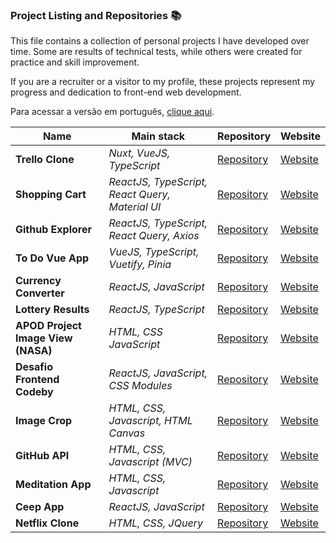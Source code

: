 ### Project Listing and Repositories :books:

This file contains a collection of personal projects I have developed over time. Some are results of technical tests, while others were created for practice and skill improvement.

If you are a recruiter or a visitor to my profile, these projects represent my progress and dedication to front-end web development.

Para acessar a versão em português, [clique aqui](./README-pt.md).

| Name | Main stack | Repository | Website |
|------|-----------------|-------------|---------|
| **Trello Clone** | *Nuxt, VueJS, TypeScript* |  [Repository][trello-clone-repo] | [Website][trello-clone-website] |
| **Shopping Cart** | *ReactJS, TypeScript, React Query, Material UI* | [Repository][react-ts-shopping-cart-repo] | [Website][react-ts-shopping-cart-website] |
| **Github Explorer** | *ReactJS, TypeScript, React Query, Axios* | [Repository][github-explorer-repo] | [Website][github-explorer-website] |
| **To Do Vue App** | *VueJS, TypeScript, Vuetify, Pinia* | [Repository][todo-vue-app-repo] | [Website][todo-vue-app-website] |
| **Currency Converter** | *ReactJS, JavaScript* | [Repository][conversor-moeda-repo] | [Website][conversor-moeda-website] |
| **Lottery Results** | *ReactJS, TypeScript* | [Repository][resultados-loteria-repo] | [Website][resultados-loteria-website] |
| **APOD Project Image View (NASA)** | *HTML, CSS JavaScript* | [Repository][projeto-apod-repo] | [Website][projeto-apod-website] |
| **Desafio Frontend Codeby** | *ReactJS, JavaScript, CSS Modules* | [Repository][desafio-frontend-codeby-repo] | [Website][desafio-frontend-codeby-website] |
| **Image Crop** | *HTML, CSS, Javascript, HTML Canvas* | [Repository][image-crop-repo] | [Website][image-crop-website] |
| **GitHub API** | *HTML, CSS, Javascript (MVC)* | [Repository][github-api-repo] | [Website][github-api-website] |
| **Meditation App** | *HTML, CSS, Javascript* | [Repository][app-de-meditacao-repo] | [Website][app-de-meditacao-website] |
| **Ceep App** | *ReactJS, JavaScript* | [Repository][ceep-app-repo] | [Website][ceep-app-website] |
| **Netflix Clone** | *HTML, CSS, JQuery* | [Repository][clone-netflix-repo] | [Website][clone-netflix-website] |

<!-- VARIAVEIS -->
[trello-clone-repo]: https://github.com/allankildare/trello-clone-nuxt-3
[trello-clone-website]: https://mini-trello-nuxt-allankildre.netlify.app/
[todo-vue-app-repo]: https://github.com/allankildare/todo-vue-app
[todo-vue-app-website]: https://todo-vue-app-allankildare.netlify.app/
[resultados-loteria-repo]: https://github.com/allankildare/resultados-loteria
[resultados-loteria-website]: https://resultadosdeloteriabrainn.netlify.app/
[github-explorer-repo]: https://github.com/allankildare/github-explorer
[github-explorer-website]: https://github-explorer-allankildare.netlify.app/
[react-ts-shopping-cart-repo]: https://github.com/allankildare/react-ts-shopping-cart
[react-ts-shopping-cart-website]: https://react-ts-shopping-cart-five.vercel.app/
[conversor-moeda-repo]: https://github.com/allankildare/conversor-moeda
[conversor-moeda-website]: https://conversor-moeda.allankildare.vercel.app/
[projeto-apod-repo]: https://github.com/allankildare/projeto-apod
[projeto-apod-website]: https://apodapi.netlify.app/
[desafio-frontend-codeby-repo]: https://github.com/allankildare/desafio-frontend-codeby
[desafio-frontend-codeby-website]: https://desafio-frontend-codeby.vercel.app/
[image-crop-repo]: https://github.com/allankildare/image-crop
[image-crop-website]: https://imagecropjavascript.netlify.app/
[github-api-repo]: https://github.com/allankildare/github-api
[github-api-website]: https://githubapipesquisa.netlify.app/
[app-de-meditacao-repo]: https://github.com/allankildare/app-de-meditacao
[app-de-meditacao-website]: https://appmeditacaoweb.netlify.app/
[ceep-app-repo]:https://github.com/allankildare/ceep-app
[ceep-app-website]: http://ceep-app.allankildare.vercel.app/
[clone-netflix-repo]: https://github.com/allankildare/clone-netflix
[clone-netflix-website]: https://recriacaonetflix.netlify.app/
[clone-instagram-repo]: https://github.com/allankildare/clone-instagram
[clone-instagram-website]: https://logininstagram.netlify.app/